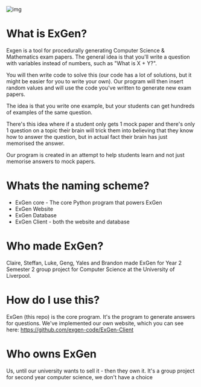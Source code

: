 ![img](https://www.exgen.xyz/exgen.png)
# What is ExGen?
Exgen is a tool for procedurally generating Computer Science & Mathematics exam papers.
The general idea is that you'll write a question with variables instead of numbers, such as "What is X + Y?".

You will then write code to solve this (our code has a lot of solutions, but it might be easier for you to write your own).
Our program will then insert random values and will use the code you've written to generate new exam papers.

The idea is that you write one example, but your students can get hundreds of examples of the same question.

There's this idea where if a student only gets 1 mock paper and there's only 1 question on a topic their brain will trick them into
believing that they know how to answer the question, but in actual fact their brain has just memorised the answer.

Our program is created in an attempt to help students learn and not just memorise answers to mock papers.

# Whats the naming scheme?
* ExGen core - The core Python program that powers ExGen
* ExGen Website
* ExGen Database
* ExGen Client - both the website and database

# Who made ExGen?

Claire, Steffan, Luke, Geng, Yales and Brandon made ExGen for Year 2 Semester 2 group project for Computer Science at the University of Liverpool.

# How do I use this?

ExGen (this repo) is the core program. It's the program to generate answers for questions. We've implemented our own website, which you can see here:
https://github.com/exgen-code/ExGen-Client


# Who owns ExGen
Us, until our university wants to sell it - then they own it. It's a group project for second year computer science, we don't have a choice 
